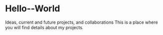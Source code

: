 # Hello--World
Ideas,  current and future projects, and collaborations
This is a place where you will find details about my projects.
